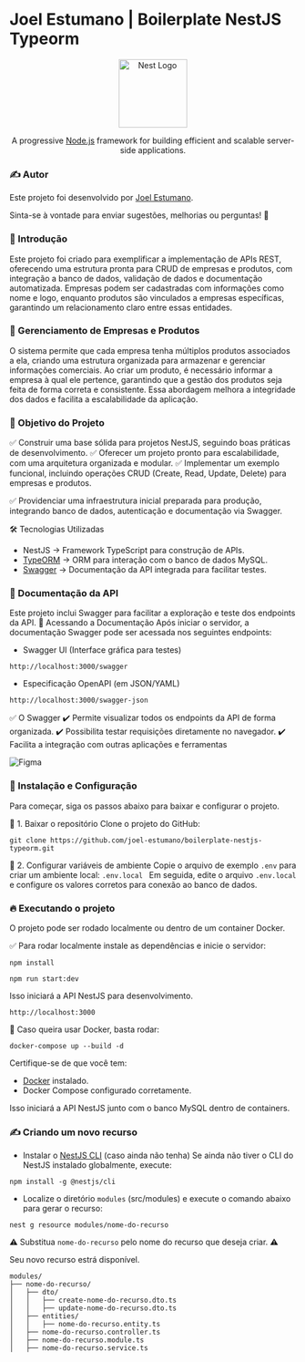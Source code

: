 # Joel Estumano | Boilerplate NestJS Typeorm

<p align="center">
  <a href="http://nestjs.com/" target="blank"><img src="https://nestjs.com/img/logo-small.svg" width="120" alt="Nest Logo" /></a>
</p>

[circleci-image]: https://img.shields.io/circleci/build/github/nestjs/nest/master?token=abc123def456
[circleci-url]: https://circleci.com/gh/nestjs/nest

  <p align="center">A progressive <a href="http://nodejs.org" target="_blank">Node.js</a> framework for building efficient and scalable server-side applications.</p>
    <p align="center">

### ✍️ Autor

Este projeto foi desenvolvido por [Joel Estumano](https://www.joelestumano.com/).

Sinta-se à vontade para enviar sugestões, melhorias ou perguntas! 🚀

### 📌 Introdução

Este projeto foi criado para exemplificar a implementação de APIs REST, oferecendo uma estrutura pronta para CRUD de empresas e produtos, com integração a banco de dados, validação de dados e documentação automatizada.
Empresas podem ser cadastradas com informações como nome e logo, enquanto produtos são vinculados a empresas específicas, garantindo um relacionamento claro entre essas entidades.

### 🏢 Gerenciamento de Empresas e Produtos

O sistema permite que cada empresa tenha múltiplos produtos associados a ela, criando uma estrutura organizada para armazenar e gerenciar informações comerciais.
Ao criar um produto, é necessário informar a empresa à qual ele pertence, garantindo que a gestão dos produtos seja feita de forma correta e consistente.
Essa abordagem melhora a integridade dos dados e facilita a escalabilidade da aplicação.

### 🎯 Objetivo do Projeto

✅ Construir uma base sólida para projetos NestJS, seguindo boas práticas de desenvolvimento.
✅ Oferecer um projeto pronto para escalabilidade, com uma arquitetura organizada e modular.
✅ Implementar um exemplo funcional, incluindo operações CRUD (Create, Read, Update, Delete) para empresas e produtos.

✅ Providenciar uma infraestrutura inicial preparada para produção, integrando banco de dados, autenticação e documentação via Swagger.

🛠️ Tecnologias Utilizadas

- NestJS → Framework TypeScript para construção de APIs.
- [TypeORM](https://docs.nestjs.com/recipes/sql-typeorm) → ORM para interação com o banco de dados MySQL.
- [Swagger](https://docs.nestjs.com/openapi/introduction) → Documentação da API integrada para facilitar testes.

### 📖 Documentação da API

Este projeto inclui Swagger para facilitar a exploração e teste dos endpoints da API.
🔹 Acessando a Documentação
Após iniciar o servidor, a documentação Swagger pode ser acessada nos seguintes endpoints:

- Swagger UI (Interface gráfica para testes)

```
http://localhost:3000/swagger
```

- Especificação OpenAPI (em JSON/YAML)

```
http://localhost:3000/swagger-json
```

✅ O Swagger
✔️ Permite visualizar todos os endpoints da API de forma organizada.
✔️ Possibilita testar requisições diretamente no navegador.
✔️ Facilita a integração com outras aplicações e ferramentas

![Figma](https://joel-estumano.github.io/public/img/apps/boilerplate-nestjs-typeorm-swagger.png)

### 🚀 Instalação e Configuração

Para começar, siga os passos abaixo para baixar e configurar o projeto.

📌 1. Baixar o repositório
Clone o projeto do GitHub:

```
git clone https://github.com/joel-estumano/boilerplate-nestjs-typeorm.git
```

📌 2. Configurar variáveis de ambiente
Copie o arquivo de exemplo `.env` para criar um ambiente local: `.env.local
`
Em seguida, edite o arquivo `.env.local` e configure os valores corretos para conexão ao banco de dados.

### 🔥 Executando o projeto

O projeto pode ser rodado localmente ou dentro de um container Docker.

✅ Para rodar localmente instale as dependências e inicie o servidor:

```
npm install
```

```
npm run start:dev
```

Isso iniciará a API NestJS para desenvolvimento.

```
http://localhost:3000
```

🐳 Caso queira usar Docker, basta rodar:

```
docker-compose up --build -d
```

Certifique-se de que você tem:

- [Docker](https://www.docker.com/get-started/) instalado.
- Docker Compose configurado corretamente.

Isso iniciará a API NestJS junto com o banco MySQL dentro de containers.

### ✍️ Criando um novo recurso

- Instalar o [NestJS CLI](https://docs.nestjs.com/cli/overview) (caso ainda não tenha)
  Se ainda não tiver o CLI do NestJS instalado globalmente, execute:

```
npm install -g @nestjs/cli
```

- Localize o diretório `modules` (src/modules) e execute o comando abaixo para gerar o recurso:

```
nest g resource modules/nome-do-recurso
```

⚠️ Substitua `nome-do-recurso` pelo nome do recurso que deseja criar. ⚠️

Seu novo recurso estrá disponível.

```
modules/
├── nome-do-recurso/
│   ├── dto/
│   │   ├── create-nome-do-recurso.dto.ts
│   │   ├── update-nome-do-recurso.dto.ts
│   ├── entities/
│   │   ├── nome-do-recurso.entity.ts
│   ├── nome-do-recurso.controller.ts
│   ├── nome-do-recurso.module.ts
│   ├── nome-do-recurso.service.ts
```
